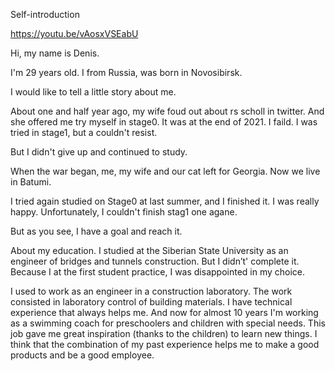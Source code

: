 Self-introduction

https://youtu.be/vAosxVSEabU

Hi, my name is Denis. 

I'm 29 years old. I from Russia, was born in Novosibirsk.

I would like to tell a little story about me.

About one and half year ago, my wife foud out about rs scholl in twitter. And she offered me try myself in stage0. It was at the end of 2021. I faild. I was tried in stage1, but a couldn't resist.

But I didn't give up and continued to study.

When the war began, me, my wife and our cat left for Georgia. Now we live in Batumi. 

I tried again studied on Stage0 at last summer, and I finished it. I was really happy. 
Unfortunately, I couldn't  finish stag1 one agane.

But as you see, I have a goal and reach it.

About my education.
I studied at the Siberian State University as an engineer of bridges and tunnels construction.
But I didn’t' complete it. Because I at the first student practice, I was disappointed in my choice.

I used to work as an engineer in a construction laboratory. The work consisted in laboratory control of building materials. I have technical experience that always helps me.
And now for  almost 10 years I'm working as a swimming coach for preschoolers and children with special needs. This job gave me great inspiration (thanks to the children) to learn new things.
I think that the combination of my past experience helps me to make a good products and be a good employee.